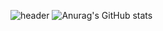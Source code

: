 ![header](https://capsule-render.vercel.app/api?type=Waving&color=timeAuto&height=150&section=header&text=WELCOME%20MY%20GITHUB&fontSize=25)
![Anurag's GitHub stats](https://github-readme-stats.vercel.app/api?username=anuraghazra&show_icons=true&theme=radical)
